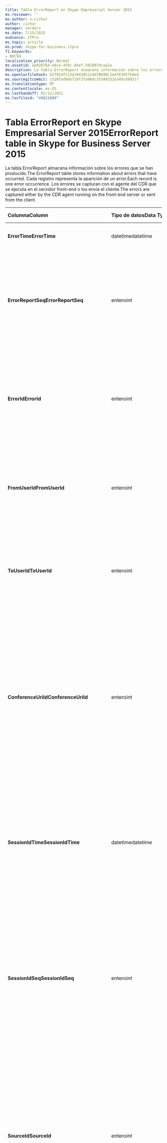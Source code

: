```yaml
---
title: Tabla ErrorReport en Skype Empresarial Server 2015
ms.reviewer: ''
ms.author: v-cichur
author: cichur
manager: serdars
ms.date: 7/15/2015
audience: ITPro
ms.topic: article
ms.prod: skype-for-business-itpro
f1.keywords:
- NOCSH
localization_priority: Normal
ms.assetid: ae0287b4-e8ca-4f8c-84ef-502897dcaa2a
description: La tabla ErrorReport almacena información sobre los errores que se han producido. Cada registro representa la aparición de un error. Los errores se capturan con el agente del CDR que se ejecuta en el servidor front-end o los envía el cliente.
ms.openlocfilehash: b2f81df1134294185124d78b90c2e4f639575ded
ms.sourcegitcommit: c528fad9db719f3fa96dc3fa99332a349cd9d317
ms.translationtype: MT
ms.contentlocale: es-ES
ms.lasthandoff: 01/12/2021
ms.locfileid: "49821680"
---
```

# <a name="errorreport-table-in-skype-for-business-server-2015"></a><span data-ttu-id="17fd9-105">Tabla ErrorReport en Skype Empresarial Server 2015</span><span class="sxs-lookup"><span data-stu-id="17fd9-105">ErrorReport table in Skype for Business Server 2015</span></span>
 
<span data-ttu-id="17fd9-106">La tabla ErrorReport almacena información sobre los errores que se han producido.</span><span class="sxs-lookup"><span data-stu-id="17fd9-106">The ErrorReport table stores information about errors that have occurred.</span></span> <span data-ttu-id="17fd9-107">Cada registro representa la aparición de un error.</span><span class="sxs-lookup"><span data-stu-id="17fd9-107">Each record is one error occurrence.</span></span> <span data-ttu-id="17fd9-108">Los errores se capturan con el agente del CDR que se ejecuta en el servidor front-end o los envía el cliente.</span><span class="sxs-lookup"><span data-stu-id="17fd9-108">The errors are captured either by the CDR agent running on the front-end server or sent from the client.</span></span>
  
|<span data-ttu-id="17fd9-109">**Columna**</span><span class="sxs-lookup"><span data-stu-id="17fd9-109">**Column**</span></span>|<span data-ttu-id="17fd9-110">**Tipo de datos**</span><span class="sxs-lookup"><span data-stu-id="17fd9-110">**Data Type**</span></span>|<span data-ttu-id="17fd9-111">**Clave/índice**</span><span class="sxs-lookup"><span data-stu-id="17fd9-111">**Key/Index**</span></span>|<span data-ttu-id="17fd9-112">**Detalles**</span><span class="sxs-lookup"><span data-stu-id="17fd9-112">**Details**</span></span>|
|:-----|:-----|:-----|:-----|
|<span data-ttu-id="17fd9-113">**ErrorTime**</span><span class="sxs-lookup"><span data-stu-id="17fd9-113">**ErrorTime**</span></span> <br/> |<span data-ttu-id="17fd9-114">datetime</span><span class="sxs-lookup"><span data-stu-id="17fd9-114">datetime</span></span>  <br/> |<span data-ttu-id="17fd9-115">Principal</span><span class="sxs-lookup"><span data-stu-id="17fd9-115">Primary</span></span>  <br/> |<span data-ttu-id="17fd9-116">Fecha y hora en que se produjo el error.</span><span class="sxs-lookup"><span data-stu-id="17fd9-116">Date and time the error occurred.</span></span>  <br/> |
|<span data-ttu-id="17fd9-117">**ErrorReportSeq**</span><span class="sxs-lookup"><span data-stu-id="17fd9-117">**ErrorReportSeq**</span></span> <br/> |<span data-ttu-id="17fd9-118">entero</span><span class="sxs-lookup"><span data-stu-id="17fd9-118">int</span></span>  <br/> |<span data-ttu-id="17fd9-119">Principal</span><span class="sxs-lookup"><span data-stu-id="17fd9-119">Primary</span></span>  <br/> |<span data-ttu-id="17fd9-120">Número de identificación para identificar el informe de errores.</span><span class="sxs-lookup"><span data-stu-id="17fd9-120">ID number to identify the error report.</span></span> <span data-ttu-id="17fd9-121">Se usa junto con **ErrorTime para** identificar de forma única un informe de errores.</span><span class="sxs-lookup"><span data-stu-id="17fd9-121">Used in conjunction with **ErrorTime** to uniquely identify an error report.</span></span> <br/> |
|<span data-ttu-id="17fd9-122">**ErrorId**</span><span class="sxs-lookup"><span data-stu-id="17fd9-122">**ErrorId**</span></span> <br/> |<span data-ttu-id="17fd9-123">entero</span><span class="sxs-lookup"><span data-stu-id="17fd9-123">int</span></span>  <br/> |<span data-ttu-id="17fd9-124">Externo</span><span class="sxs-lookup"><span data-stu-id="17fd9-124">Foreign</span></span>  <br/> |<span data-ttu-id="17fd9-125">Identificador único del tipo de error.</span><span class="sxs-lookup"><span data-stu-id="17fd9-125">Unique ID of the error type.</span></span> <span data-ttu-id="17fd9-126">Consulte la [tabla ErrorDef en Skype Empresarial Server 2015](errordef.md) para obtener más información.</span><span class="sxs-lookup"><span data-stu-id="17fd9-126">See the [ErrorDef table in Skype for Business Server 2015](errordef.md) for more information.</span></span> <br/> |
|<span data-ttu-id="17fd9-127">**FromUserId**</span><span class="sxs-lookup"><span data-stu-id="17fd9-127">**FromUserId**</span></span> <br/> |<span data-ttu-id="17fd9-128">entero</span><span class="sxs-lookup"><span data-stu-id="17fd9-128">int</span></span>  <br/> |<span data-ttu-id="17fd9-129">Externo</span><span class="sxs-lookup"><span data-stu-id="17fd9-129">Foreign</span></span>  <br/> |<span data-ttu-id="17fd9-130">Usuario que originó la solicitud que provocó el error.</span><span class="sxs-lookup"><span data-stu-id="17fd9-130">User who originated the request that caused the error.</span></span> <span data-ttu-id="17fd9-131">Vea la [tabla Usuarios](users.md) para obtener más información.</span><span class="sxs-lookup"><span data-stu-id="17fd9-131">See the [Users table](users.md) for more information.</span></span> <br/> |
|<span data-ttu-id="17fd9-132">**ToUserId**</span><span class="sxs-lookup"><span data-stu-id="17fd9-132">**ToUserId**</span></span> <br/> |<span data-ttu-id="17fd9-133">entero</span><span class="sxs-lookup"><span data-stu-id="17fd9-133">int</span></span>  <br/> |<span data-ttu-id="17fd9-134">Externo</span><span class="sxs-lookup"><span data-stu-id="17fd9-134">Foreign</span></span>  <br/> |<span data-ttu-id="17fd9-135">Usuario de destino de la solicitud que provocó el error.</span><span class="sxs-lookup"><span data-stu-id="17fd9-135">Destination user for the request that caused the error.</span></span> <span data-ttu-id="17fd9-136">Vea la [tabla Usuarios](users.md) para obtener más información.</span><span class="sxs-lookup"><span data-stu-id="17fd9-136">See the [Users table](users.md) for more information.</span></span> <br/> |
|<span data-ttu-id="17fd9-137">**ConferenceUriId**</span><span class="sxs-lookup"><span data-stu-id="17fd9-137">**ConferenceUriId**</span></span> <br/> |<span data-ttu-id="17fd9-138">entero</span><span class="sxs-lookup"><span data-stu-id="17fd9-138">int</span></span>  <br/> |<span data-ttu-id="17fd9-139">Externo</span><span class="sxs-lookup"><span data-stu-id="17fd9-139">Foreign</span></span>  <br/> |<span data-ttu-id="17fd9-140">URI de conferencia relacionado con el error.</span><span class="sxs-lookup"><span data-stu-id="17fd9-140">Conference URI related to the error.</span></span> <span data-ttu-id="17fd9-141">Consulte la [tabla ConferenceUris en Skype Empresarial Server 2015](conferenceuris.md) para obtener más información.</span><span class="sxs-lookup"><span data-stu-id="17fd9-141">See the [ConferenceUris table in Skype for Business Server 2015](conferenceuris.md) for more information.</span></span> <span data-ttu-id="17fd9-142">Normalmente, si ConferenceUriId no es nulo, FromUserId o ToUserId serán nulos.</span><span class="sxs-lookup"><span data-stu-id="17fd9-142">Typically, if ConferenceUriId is not null, then either FromUserId or ToUserId will be null.</span></span> <br/> |
|<span data-ttu-id="17fd9-143">**SessionIdTime**</span><span class="sxs-lookup"><span data-stu-id="17fd9-143">**SessionIdTime**</span></span> <br/> |<span data-ttu-id="17fd9-144">datetime</span><span class="sxs-lookup"><span data-stu-id="17fd9-144">datetime</span></span>  <br/> |<span data-ttu-id="17fd9-145">Externo</span><span class="sxs-lookup"><span data-stu-id="17fd9-145">Foreign</span></span>  <br/> |<span data-ttu-id="17fd9-146">Se usa junto con **SessionIdSeq** para identificar una sesión de manera exclusiva.</span><span class="sxs-lookup"><span data-stu-id="17fd9-146">Used in conjunction with **SessionIdSeq** to uniquely identify a session.</span></span> <span data-ttu-id="17fd9-147">Consulte la [tabla Cuadros de diálogo en Skype Empresarial Server 2015](dialogs.md) para obtener más información.</span><span class="sxs-lookup"><span data-stu-id="17fd9-147">See the [Dialogs table in Skype for Business Server 2015](dialogs.md) for more information.</span></span> <br/> |
|<span data-ttu-id="17fd9-148">**SessionIdSeq**</span><span class="sxs-lookup"><span data-stu-id="17fd9-148">**SessionIdSeq**</span></span> <br/> |<span data-ttu-id="17fd9-149">entero</span><span class="sxs-lookup"><span data-stu-id="17fd9-149">int</span></span>  <br/> |<span data-ttu-id="17fd9-150">Externo</span><span class="sxs-lookup"><span data-stu-id="17fd9-150">Foreign</span></span>  <br/> |<span data-ttu-id="17fd9-151">Número con el que se identifica la sesión.</span><span class="sxs-lookup"><span data-stu-id="17fd9-151">ID number to identify the session.</span></span> <span data-ttu-id="17fd9-152">Se usa en combinación con **SessionIdTime** para identificar de forma única una sesión.</span><span class="sxs-lookup"><span data-stu-id="17fd9-152">Used in conjunction with **SessionIdTime** to uniquely identify a session.</span></span> <span data-ttu-id="17fd9-153">Consulte la [tabla Cuadros de diálogo en Skype Empresarial Server 2015](dialogs.md) para obtener más información.</span><span class="sxs-lookup"><span data-stu-id="17fd9-153">See the [Dialogs table in Skype for Business Server 2015](dialogs.md) for more information.</span></span> <br/> |
|<span data-ttu-id="17fd9-154">**SourceId**</span><span class="sxs-lookup"><span data-stu-id="17fd9-154">**SourceId**</span></span> <br/> |<span data-ttu-id="17fd9-155">entero</span><span class="sxs-lookup"><span data-stu-id="17fd9-155">int</span></span>  <br/> |<span data-ttu-id="17fd9-156">Externo</span><span class="sxs-lookup"><span data-stu-id="17fd9-156">Foreign</span></span>  <br/> |<span data-ttu-id="17fd9-157">Servidor que envió el informe de errores (si el informe se envía desde un componente de servidor).</span><span class="sxs-lookup"><span data-stu-id="17fd9-157">Server that sent the error report (if the report is being sent from a server component).</span></span> <span data-ttu-id="17fd9-158">Vea la [tabla Servidores para](servers.md) obtener más información.</span><span class="sxs-lookup"><span data-stu-id="17fd9-158">See the [Servers table](servers.md) for more information.</span></span> <br/> <span data-ttu-id="17fd9-159">Este campo se introdujo en Microsoft Lync Server 2013.</span><span class="sxs-lookup"><span data-stu-id="17fd9-159">This field was introduced in Microsoft Lync Server 2013.</span></span>  <br/> |
|<span data-ttu-id="17fd9-160">**ApplicationId**</span><span class="sxs-lookup"><span data-stu-id="17fd9-160">**ApplicationId**</span></span> <br/> |<span data-ttu-id="17fd9-161">entero</span><span class="sxs-lookup"><span data-stu-id="17fd9-161">int</span></span>  <br/> |<span data-ttu-id="17fd9-162">Externo</span><span class="sxs-lookup"><span data-stu-id="17fd9-162">Foreign</span></span>  <br/> |<span data-ttu-id="17fd9-163">Servidor que envió el informe de errores (si el informe se envía desde un componente de servidor).</span><span class="sxs-lookup"><span data-stu-id="17fd9-163">Server that sent the error report (if the report is being sent from a server component).</span></span> <span data-ttu-id="17fd9-164">Consulte la [tabla Aplicación de Skype Empresarial Server 2015](application.md) para obtener más información.</span><span class="sxs-lookup"><span data-stu-id="17fd9-164">See the [Application table in Skype for Business Server 2015](application.md) for more information.</span></span> <br/> <span data-ttu-id="17fd9-165">Este campo se introdujo en Microsoft Lync Server 2013.</span><span class="sxs-lookup"><span data-stu-id="17fd9-165">This field was introduced in Microsoft Lync Server 2013.</span></span>  <br/> |
|<span data-ttu-id="17fd9-166">**MsDiagHeader**</span><span class="sxs-lookup"><span data-stu-id="17fd9-166">**MsDiagHeader**</span></span> <br/> |<span data-ttu-id="17fd9-167">imagen</span><span class="sxs-lookup"><span data-stu-id="17fd9-167">image</span></span>  <br/> | <br/> |<span data-ttu-id="17fd9-168">Más información sobre el error.</span><span class="sxs-lookup"><span data-stu-id="17fd9-168">More information about the error.</span></span>  <br/> <span data-ttu-id="17fd9-169">Estos datos pueden convertirse en formato de texto con esta sintaxis:</span><span class="sxs-lookup"><span data-stu-id="17fd9-169">This data can be converted to text format by using this syntax:</span></span>  <br/>  `cast(cast(Detail as varbinary(max)) as varchar(max))` <br/> |
|<span data-ttu-id="17fd9-170">**ClientVersionId**</span><span class="sxs-lookup"><span data-stu-id="17fd9-170">**ClientVersionId**</span></span> <br/> |<span data-ttu-id="17fd9-171">entero</span><span class="sxs-lookup"><span data-stu-id="17fd9-171">int</span></span>  <br/> |<span data-ttu-id="17fd9-172">Externo</span><span class="sxs-lookup"><span data-stu-id="17fd9-172">Foreign</span></span>  <br/> |<span data-ttu-id="17fd9-173">La versión de cliente del extremo que envía el informe de errores.</span><span class="sxs-lookup"><span data-stu-id="17fd9-173">The client version of endpoint that sends the error report.</span></span> <span data-ttu-id="17fd9-174">Consulte la [tabla ClientVersions en Skype Empresarial Server 2015](clientversions.md) para obtener más información.</span><span class="sxs-lookup"><span data-stu-id="17fd9-174">See the [ClientVersions table in Skype for Business Server 2015](clientversions.md) for more information.</span></span> <br/> |
|<span data-ttu-id="17fd9-175">**IsCapturedByServer**</span><span class="sxs-lookup"><span data-stu-id="17fd9-175">**IsCapturedByServer**</span></span> <br/> |<span data-ttu-id="17fd9-176">bit</span><span class="sxs-lookup"><span data-stu-id="17fd9-176">bit</span></span>  <br/> ||<span data-ttu-id="17fd9-177">Es el informe de errores capturado por el agente de CDR que se ejecuta en el servidor front-end o enviado por el cliente.</span><span class="sxs-lookup"><span data-stu-id="17fd9-177">Is the error report captured by the CDR agent running on the front-end server, or sent by the client.</span></span>  <br/> |
|<span data-ttu-id="17fd9-178">**Flag**</span><span class="sxs-lookup"><span data-stu-id="17fd9-178">**Flag**</span></span> <br/> |<span data-ttu-id="17fd9-179">smallint</span><span class="sxs-lookup"><span data-stu-id="17fd9-179">smallint</span></span>  <br/> ||<span data-ttu-id="17fd9-180">Reservado para uso futuro.</span><span class="sxs-lookup"><span data-stu-id="17fd9-180">Reserved for future use.</span></span>  <br/> |
|<span data-ttu-id="17fd9-181">**TelemetryId**</span><span class="sxs-lookup"><span data-stu-id="17fd9-181">**TelemetryId**</span></span> <br/> |<span data-ttu-id="17fd9-182">uniqueIdentifier</span><span class="sxs-lookup"><span data-stu-id="17fd9-182">uniqueIdentifier</span></span>  <br/> ||<span data-ttu-id="17fd9-183">Identificador único que correlaciona la información de la hora de unión de los componentes que participan en una conferencia.</span><span class="sxs-lookup"><span data-stu-id="17fd9-183">Unique identifier correlating join time information for the different components involved in a conference.</span></span>  <br/> <span data-ttu-id="17fd9-184">Este campo se introdujo en Microsoft Lync Server 2013.</span><span class="sxs-lookup"><span data-stu-id="17fd9-184">This field was introduced in Microsoft Lync Server 2013.</span></span>  <br/> |
|<span data-ttu-id="17fd9-185">**SessionSetupTime**</span><span class="sxs-lookup"><span data-stu-id="17fd9-185">**SessionSetupTime**</span></span> <br/> |<span data-ttu-id="17fd9-186">entero</span><span class="sxs-lookup"><span data-stu-id="17fd9-186">int</span></span>  <br/> ||<span data-ttu-id="17fd9-187">Tiempo (en milisegundos) que necesita un componente determinado para unirse a una conferencia.</span><span class="sxs-lookup"><span data-stu-id="17fd9-187">Time (in milliseconds) required for a specific component to join a conference.</span></span>  <br/> <span data-ttu-id="17fd9-188">Este campo se introdujo en Microsoft Lync Server 2013.</span><span class="sxs-lookup"><span data-stu-id="17fd9-188">This field was introduced in Microsoft Lync Server 2013.</span></span>  <br/> |
|<span data-ttu-id="17fd9-189">**ServerId**</span><span class="sxs-lookup"><span data-stu-id="17fd9-189">**ServerId**</span></span> <br/> |<span data-ttu-id="17fd9-190">entero</span><span class="sxs-lookup"><span data-stu-id="17fd9-190">int</span></span>  <br/> |<span data-ttu-id="17fd9-191">Externo</span><span class="sxs-lookup"><span data-stu-id="17fd9-191">Foreign</span></span>  <br/> |<span data-ttu-id="17fd9-192">Representa el nombre de dominio completo del servidor que generó el informe de errores.</span><span class="sxs-lookup"><span data-stu-id="17fd9-192">Represents the fully qualified domain name of the server that generated the error report.</span></span>  <br/> |
|<span data-ttu-id="17fd9-193">**PoolId**</span><span class="sxs-lookup"><span data-stu-id="17fd9-193">**PoolId**</span></span> <br/> |<span data-ttu-id="17fd9-194">entero</span><span class="sxs-lookup"><span data-stu-id="17fd9-194">int</span></span>  <br/> |<span data-ttu-id="17fd9-195">Externo</span><span class="sxs-lookup"><span data-stu-id="17fd9-195">Foreign</span></span>  <br/> |<span data-ttu-id="17fd9-196">Representa el nombre de dominio completo del grupo donde se generó el informe de errores.</span><span class="sxs-lookup"><span data-stu-id="17fd9-196">Represents the fully qualified domain name of the pool where the error report was generated.</span></span>  <br/> |
|<span data-ttu-id="17fd9-197">**LastModifiedTime**</span><span class="sxs-lookup"><span data-stu-id="17fd9-197">**LastModifiedTime**</span></span> <br/> |<span data-ttu-id="17fd9-198">Datetime</span><span class="sxs-lookup"><span data-stu-id="17fd9-198">Datetime</span></span>  <br/> ||<span data-ttu-id="17fd9-199">Para uso interno del servicio de supervisión.</span><span class="sxs-lookup"><span data-stu-id="17fd9-199">For internal use by the Monitoring service.</span></span>  <br/> <span data-ttu-id="17fd9-200">Este campo se introdujo en Skype Empresarial Server 2015.</span><span class="sxs-lookup"><span data-stu-id="17fd9-200">This field was introduced in Skype for Business Server 2015.</span></span>  <br/> |
   

